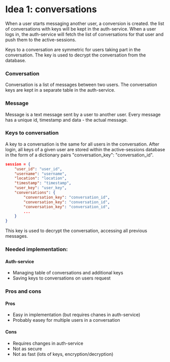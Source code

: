 # Idea 1: conversations

When a user starts messaging another user, a conversion is created. the list of conversations with keys will be kept in the auth-service.
When a user logs in, the auth-service will fetch the list of conversations for that user and push them to the active-sessions.

Keys to a conversation are symmetric for users taking part in the conversation. The key is used to decrypt the conversation from the database.

### Conversation
Conversation is a list of messages between two users.
The conversation keys are kept in a separate table in the auth-service.


### Message
Message is a text message sent by a user to another user. Every message has a unique id, timestamp and data - the actual message.

### Keys to conversation
A key to a conversation is the same for all users in the conversation. After login, all keys of a given user are stored within the active-sessions database in the form of a dictionary pairs "conversation_key": "conversation_id".
```json
session = {
    "user_id": "user_id",
    "username": "username",
    "location": "location",
    "timestamp": "timestamp",
    "user_key": "user_key",
    "conversations": {
        "conversation_key": "conversation_id",
        "conversation_key": "conversation_id",
        "conversation_key": "conversation_id",
        ...
    }
}
```


This key is used to decrypt the conversation, accessing all previous messages.

### Needed implementation:

#### Auth-service
- Managing table of conversations and additional keys
- Saving keys to conversations on users request


### Pros and cons

#### Pros
- Easy in implementation (but requires chanes in auth-service)
- Probably easey for multiple users in a conversation

#### Cons
- Requires changes in auth-service
- Not as secure
- Not as fast (lots of keys, encryption/decryption)